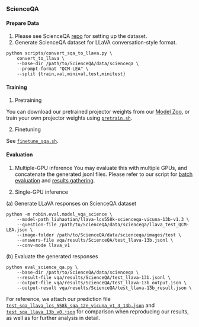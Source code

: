 ### ScienceQA

#### Prepare Data
1. Please see ScienceQA [repo](https://github.com/lupantech/ScienceQA) for setting up the dataset.
2. Generate ScienceQA dataset for LLaVA conversation-style format.

```Shell
python scripts/convert_sqa_to_llava.py \
    convert_to_llava \
    --base-dir /path/to/ScienceQA/data/scienceqa \
    --prompt-format "QCM-LEA" \
    --split {train,val,minival,test,minitest}
```

#### Training

1. Pretraining

You can download our pretrained projector weights from our [Model Zoo](), or train your own projector weights using [`pretrain.sh`](https://github.com/haotian-liu/LLaVA/blob/main/scripts/pretrain.sh).

2. Finetuning

See [`finetune_sqa.sh`](https://github.com/haotian-liu/LLaVA/blob/main/scripts/finetune_sqa.sh).

#### Evaluation

1. Multiple-GPU inference
You may evaluate this with multiple GPUs, and concatenate the generated jsonl files.  Please refer to our script for [batch evaluation](https://github.com/haotian-liu/LLaVA/blob/main/scripts/sqa_eval_batch.sh) and [results gathering](https://github.com/haotian-liu/LLaVA/blob/main/scripts/sqa_eval_gather.sh).

2. Single-GPU inference

(a) Generate LLaVA responses on ScienceQA dataset

```Shell
python -m robin.eval.model_vqa_science \
    --model-path liuhaotian/llava-lcs558k-scienceqa-vicuna-13b-v1.3 \
    --question-file /path/to/ScienceQA/data/scienceqa/llava_test_QCM-LEA.json \
    --image-folder /path/to/ScienceQA/data/scienceqa/images/test \
    --answers-file vqa/results/ScienceQA/test_llava-13b.jsonl \
    --conv-mode llava_v1
```

(b) Evaluate the generated responses

```Shell
python eval_science_qa.py \
    --base-dir /path/to/ScienceQA/data/scienceqa \
    --result-file vqa/results/ScienceQA/test_llava-13b.jsonl \
    --output-file vqa/results/ScienceQA/test_llava-13b_output.json \
    --output-result vqa/results/ScienceQA/test_llava-13b_result.json \
```

For reference, we attach our prediction file [`test_sqa_llava_lcs_558k_sqa_12e_vicuna_v1_3_13b.json`](https://github.com/haotian-liu/LLaVA/blob/main/robin.eval/table/results/test_sqa_llava_lcs_558k_sqa_12e_vicuna_v1_3_13b.json) and [`test_sqa_llava_13b_v0.json`](https://github.com/haotian-liu/LLaVA/blob/main/robin.eval/table/results/test_sqa_llava_13b_v0.json) for comparison when reproducing our results, as well as for further analysis in detail.
